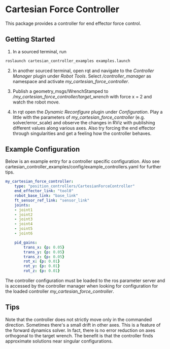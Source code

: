 # Cartesian Force Controller
This package provides a controller for end effector force control.

## Getting Started
1) In a sourced terminal, run
```bash
roslaunch cartesian_controller_examples examples.launch
```
2) In another sourced terminal, open rqt and navigate to the *Controller Manager* plugin under *Robot Tools*.
Select */controller_manager* as namespace and activate *my_cartesian_force_controller*.

3) Publish a geometry_msgs/WrenchStamped to */my_cartesian_force_controller/target_wrench* with force x = 2 and watch the robot move.

4) In rqt open the *Dynamic Reconfigure* plugin under *Configuration*. Play a
little with the parameters of *my_cartesian_force_controller* (e.g. solver/error_scale) and observe the
changes in RViz with publishing different values along various axes.
Also try forcing the end effector through singularities and get a feeling how the controller behaves.

## Example Configuration
Below is an example entry for a controller specific configuration. Also see cartesian_controller_examples/config/example_controllers.yaml for further tips.
```yaml
my_cartesian_force_controller:
    type: "position_controllers/CartesianForceController"
    end_effector_link: "tool0"
    robot_base_link: "base_link"
    ft_sensor_ref_link: "sensor_link"
    joints:
    - joint1
    - joint2
    - joint3
    - joint4
    - joint5
    - joint6

    pid_gains:
        trans_x: {p: 0.05}
        trans_y: {p: 0.05}
        trans_z: {p: 0.05}
        rot_x: {p: 0.01}
        rot_y: {p: 0.01}
        rot_z: {p: 0.01}

```

The controller configuration must be loaded to the ros parameter server and is
accessed by the controller manager when looking for configuration for the
loaded controller *my_cartesian_force_controller*.

## Tips
Note that the controller does not strictly move only in the commanded direction.
Sometimes there's a small drift in other axes. This is a feature of the forward dynamics solver.
In fact, there is no error reduction on axes orthogonal to the target wrench.
The benefit is that the controller finds approximate solutions near singular configurations.
